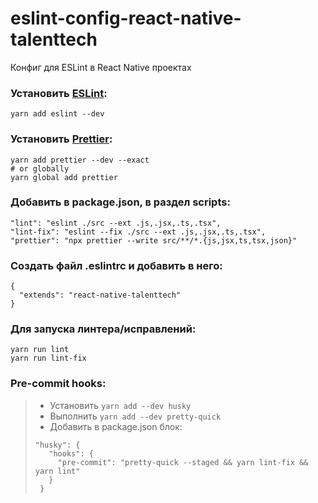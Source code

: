 # eslint-config-react-native-talenttech
Конфиг для ESLint в React Native проектах

### Установить [ESLint](https://eslint.org):
    yarn add eslint --dev
    
### Установить [Prettier](https://prettier.io):
    yarn add prettier --dev --exact
    # or globally
    yarn global add prettier

### Добавить в package.json, в раздел scripts:
    "lint": "eslint ./src --ext .js,.jsx,.ts,.tsx",
    "lint-fix": "eslint --fix ./src --ext .js,.jsx,.ts,.tsx",
    "prettier": "npx prettier --write src/**/*.{js,jsx,ts,tsx,json}"

### Создать файл .eslintrc и добавить в него:
```
{
  "extends": "react-native-talenttech"
}
```

### Для запуска линтера/исправлений:
    yarn run lint
    yarn run lint-fix

### Pre-commit hooks:
> - Установить `yarn add --dev husky`
> - Выполнить `yarn add --dev pretty-quick`
> - Добавить в package.json блок:
> ```
> "husky": {
>    "hooks": {
>      "pre-commit": "pretty-quick --staged && yarn lint-fix && yarn lint"
>    }
>  }
> ```

